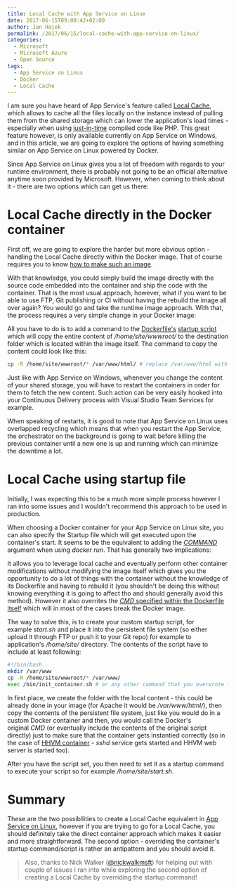 ```yaml
---
title: Local Cache with App Service on Linux
date: 2017-06-15T09:00:42+02:00
author: Jan Hajek
permalink: /2017/06/15/local-cache-with-app-service-on-linux/
categories:
  - Microsoft
  - Microsoft Azure
  - Open Source
tags:
  - App Service on Linux
  - Docker
  - Local Cache
---
```


<p>I am sure you have heard of App Service's feature called <a href="https://hajekj.net/2016/11/14/speed-up-your-application-in-azure-app-service/">Local Cache</a>, which allows to cache all the files locally on the instance instead of pulling them from the shared storage which can lower the application's load times - especially when using <a href="https://en.wikipedia.org/wiki/Just-in-time_compilation">just-in-time</a> compiled code like PHP. This great feature however, is only available currently on App Service on Windows, and in this article, we are going to explore the options of having something similar on App Service on Linux powered by Docker.</p>

<!--more-->

<p>Since App Service on Linux gives you a lot of freedom with regards to your runtime environment, there is probably not going to be an official alternative anytime soon provided by Microsoft. However, when coming to think about it - there are two options which can get us there:</p>

<h1>Local Cache directly in the Docker container</h1>

<p>First off, we are going to explore the harder but more obvious option - handling the Local Cache directly within the Docker image. That of course requires you to know <a href="https://hajekj.net/2016/12/25/building-custom-docker-images-for-use-in-app-service-on-linux/">how to make such an image</a>.</p>

<p>With that knowledge, you could simply build the image directly with the source code embedded into the container and ship the code with the container. That is the most usual approach, however, what if you want to be able to use FTP, Git publishing or CI without having the rebuild the image all over again? You would go and take the runtime image approach. With that, the process requires a very simple change in your Docker image:</p>

<p>All you have to do is to add a command to the <a href="https://github.com/TheNetworg/appsvc-hhvm/blob/master/Dockerfile#L7">Dockerfile's</a>&nbsp;<a href="https://github.com/TheNetworg/appsvc-hhvm/blob/master/init_container.sh">startup script</a> which will copy the entire content of&nbsp;<em>/home/site/wwwroot/</em> to the destination folder which is located within the image itself. The command to copy the content could look like this:</p>

```bash
cp -R /home/site/wwwroot/* /var/www/html/ # replace /var/www/html with your local folder
```


<p>Just like with App Service on Windows, whenever you change the content of your&nbsp;shared storage, you will have to restart the containers in order for them to fetch the new content. Such action can be very easily hooked into your Continuous Delivery process with Visual Studio Team Services for example.</p>

<p>When speaking of restarts, it is good to note that App Service on Linux uses overlapped recycling which means that when you restart the App Service, the orchestrator on the background is going to wait before killing the previous container until a new one is up and running which can minimize the downtime a lot.</p>

<h1>Local Cache using startup file</h1>

<p>Initially, I was expecting this to be a much more simple process however I ran into some issues and I wouldn't recommend this approach to be used in production.</p>

<p>When choosing a Docker container for your App Service on Linux site, you can also specify the Startup file which will get executed upon the container's start. It seems to be the equivalent to adding the <a href="https://docs.docker.com/engine/reference/run/#cmd-default-command-or-options"><em>COMMAND</em></a> argument when using&nbsp;<em>docker run</em>. That has generally two implications:</p>

<p>It allows you to leverage local cache and eventually perform other container modifications without modifying the image itself which gives you the opportunity to do a lot of things with the container without the knowledge of its Dockerfile and having to rebuild it (you shouldn't be doing this without knowing everything it is going to affect tho and should generally avoid this method). However it also overrites the&nbsp;<a href="https://github.com/TheNetworg/appsvc-hhvm/blob/master/Dockerfile#L17"><em>CMD</em> specified within the Dockerfile itself</a> which will in most of the cases break the Docker image.</p>

<p>The way to solve this, is to create your custom startup script, for example&nbsp;<em>start.sh</em> and place it into&nbsp;the persistent file system (so either upload it through FTP or push it to your Git repo) for example to application's&nbsp;<em>/home/site</em><em>/</em> directory. The contents of the script have to include at least following:</p>

```bash
#!/bin/bash
mkdir /var/www
cp -R /home/site/wwwroot/* /var/www/
exec /bin/init_container.sh # or any other command that you overwrote from the Dockerfile with your custom script
```

<p>In first place, we create the folder with the local content - this could be already done in your image (for Apache it would be&nbsp;<em>/var/www/html/</em>), then copy the contents of the persistent file system, just like you would do in a custom Docker container and then, you would call the Docker's original&nbsp;<em>CMD</em> (or eventually include the contents of the original script directly) just to make sure that the container gets instantied correctly (so in the case of <a href="https://hajekj.net/2016/12/25/building-custom-docker-images-for-use-in-app-service-on-linux/">HHVM container</a> - <em>sshd</em> service gets started and HHVM web server is started too).</p>

<p>After you have the script set, you then need to set it as a startup command to execute your script so for example&nbsp;<em>/home/site/start.sh</em>.</p>

<h1>Summary</h1>

<p>These are the two possibilities to create a Local Cache equivalent in <a href="https://docs.microsoft.com/en-us/azure/app-service/app-service-linux-readme">App Service on Linux</a>, however if you are trying to go for a Local Cache, you should definitely take the direct container approach which makes it easier and more straightforward. The second option - overriding the container's startup command/script is rather an antipattern and you should avoid it.</p>
<blockquote class="wp-block-quote"><p>Also, thanks to Nick Walker (<a href="https://twitter.com/nickwalkmsft">@nickwalkmsft</a>) for helping out with couple of issues I ran into while exploring the second option of creating a Local Cache by overriding the startup command!</p></blockquote>
<!-- /wp:quote -->